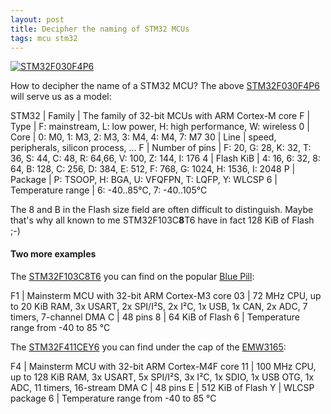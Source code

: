 ```yaml
---
layout: post
title: Decipher the naming of STM32 MCUs
tags: mcu stm32
---
```


[![STM32F030F4P6]({{site.baseur}}/images/mcu/stm32f030f4p6.jpg)]({{site.baseur}}2018/05/07/stm32_naming_scheme.html)

How to decipher the name of a STM32 MCU? The above [STM32F030F4P6](http://www.st.com/en/microcontrollers/stm32f030f4.html) will serve us as a model:

<!--more-->

STM32 | Family            | The family of 32-bit MCUs with ARM Cortex-M core
F     | Type              | F: mainstream, L: low power, H: high performance, W: wireless
0     | Core              | 0: M0, 1: M3, 2: M3, 3: M4, 4: M4, 7: M7
30    | Line              | speed, peripherals, silicon process, ...
F     | Number of pins    | F: 20, G: 28, K: 32, T: 36, S: 44, C: 48, R: 64,66, V: 100, Z: 144, I: 176
4     | Flash KiB         | 4: 16, 6: 32, 8: 64, B: 128, C: 256, D: 384, E: 512, F: 768, G: 1024, H: 1536, I: 2048
P     | Package           | P: TSOOP, H: BGA, U: VFQFPN, T: LQFP, Y: WLCSP
6     | Temperature range | 6: -40..85°C, 7: -40..105°C

The 8 and B in the Flash size field are often difficult to distinguish. Maybe that's why all known to me STM32F103C**8**T6 have in fact 128 KiB of Flash ;-)

#### Two more examples

The [STM32F103C8T6](http://www.st.com/en/microcontrollers/stm32f103c8.html) you can find on the popular [Blue Pill](https://jeelabs.org/article/1649a/):

F1 | Mainsterm MCU with 32-bit ARM Cortex-M3 core
03 | 72 MHz CPU, up to 20 KiB RAM, 3x USART, 2x SPI/I²S, 2x I²C, 1x USB, 1x CAN, 2x ADC, 7 timers, 7-channel DMA
C  | 48 pins
8  | 64 KiB of Flash
6  | Temperature range from -40 to 85 °C


The [STM32F411CEY6](http://www.st.com/en/microcontrollers/stm32f411ce.html) you can find under the cap of the [EMW3165](http://en.mxchip.com/product/wifi_product/38):

F4 | Mainsterm MCU with 32-bit ARM Cortex-M4F core
11 | 100 MHz CPU, up to 128 KiB RAM, 3x USART, 5x SPI/I²S, 3x I²C, 1x SDIO, 1x USB OTG, 1x ADC, 11 timers, 16-stream DMA
C  | 48 pins
E  | 512 KiB of Flash
Y  | WLCSP package
6  | Temperature range from -40 to 85 °C